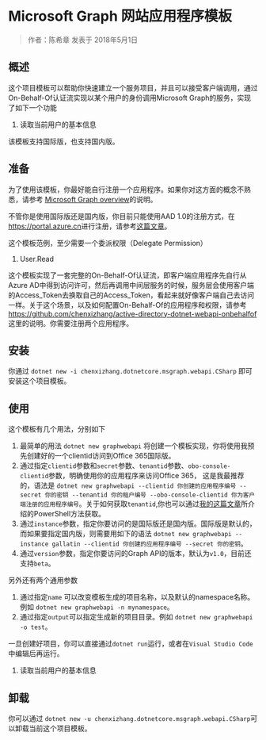 # Microsoft Graph 网站应用程序模板

> 作者：陈希章 发表于 2018年5月1日

## 概述

这个项目模板可以帮助你快速建立一个服务项目，并且可以接受客户端调用，通过On-Behalf-Of认证流实现以某个用户的身份调用Microsoft Graph的服务，实现了如下一个功能

1. 读取当前用户的基本信息

该模板支持国际版，也支持国内版。

## 准备

为了使用该模板，你最好能自行注册一个应用程序。如果你对这方面的概念不熟悉，请参考 [Microsoft Graph overview](https://github.com/chenxizhang/office365dev/blob/master/docs/microsoftgraphoverview.md)的说明。

不管你是使用国际版还是国内版，你目前只能使用AAD 1.0的注册方式，在<https://portal.azure.cn>进行注册，请参考[这篇文章](https://github.com/chenxizhang/office365dev/blob/master/docs/applicationregisteration.md)。

这个模板范例，至少需要一个委派权限（Delegate Permission）

1. User.Read

这个模板实现了一套完整的On-Behalf-Of认证流，即客户端应用程序先自行从Azure AD中得到访问许可，然后再调用中间层服务的时候，服务层会使用客户端的Access_Token去换取自己的Access_Token，看起来就好像客户端自己去访问一样。关于这个场景，以及如何配置On-Behalf-Of的应用程序和权限，请参考 <https://github.com/chenxizhang/active-directory-dotnet-webapi-onbehalfof> 这里的说明。你需要注册两个应用程序。


## 安装

你通过 `dotnet new -i chenxizhang.dotnetcore.msgraph.webapi.CSharp` 即可安装这个项目模板。

## 使用

这个模板有几个用法，分别如下

1. 最简单的用法 `dotnet new graphwebapi` 将创建一个模板实现，你将使用我预先创建好的一个clientid访问到Office 365国际版。
1. 通过指定`clientid`参数和`secret`参数、`tenantid`参数、`obo-console-clientid`参数，明确使用你的应用程序来访问Office 365， 这是我最推荐的，语法是 `dotnet new graphwebapi --clientid 你创建的应用程序编号 --secret 你的密钥 --tenantid 你的租户编号 --obo-console-clientid 你为客户端注册的应用程序编号`。关于如何获取`tenantid`,你也可以通过[我的这篇文章](http://www.cnblogs.com/chenxizhang/p/7904293.html)所介绍的PowerShell方法获取。
1. 通过`instance`参数，指定你要访问的是国际版还是国内版。国际版是默认的，而如果要指定国内版，则需要用如下的语法 `dotnet new graphwebapi --instance gallatin --clientid 你创建的应用程序编号 --secret 你的密钥`。
1. 通过`version`参数，指定你要访问的Graph API的版本，默认为`v1.0`，目前还支持`beta`。

另外还有两个通用参数

1. 通过指定`name` 可以改变模板生成的项目名称，以及默认的namespace名称。例如 `dotnet new graphwebapi -n mynamespace`。
1. 通过指定`output`可以指定生成新的项目目录。例如 `dotnet new graphwebapi -o test`。

一旦创建好项目，你可以直接通过`dotnet run`运行，或者在`Visual Studio Code`中编辑后再运行。

1. 读取当前用户的基本信息

## 卸载

你可以通过 `dotnet new -u chenxizhang.dotnetcore.msgraph.webapi.CSharp`可以卸载当前这个项目模板。